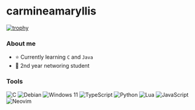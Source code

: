 # carmineamaryllis

[![trophy](https://github-profile-trophy.vercel.app/?username=carmineamaryllis&theme=monokai)](https://github.com/ryo-ma/github-profile-trophy)

### About me
- ⭐ Currently learning ``C`` and ``Java``
- 💉 2nd year networing student

### Tools
<!-- Language badges -->

![C](https://img.shields.io/badge/c-%2300599C.svg?style=for-the-badge&logo=c&logoColor=white&color=960018)
![Debian](https://img.shields.io/badge/Debian-D70A53?style=for-the-badge&logo=debian&logoColor=white&color=960018)
![Windows 11](https://img.shields.io/badge/Windows%2011-%230079d5.svg?style=for-the-badge&logo=Windows%2011&logoColor=white&color=960018)
![TypeScript](https://img.shields.io/badge/typescript-%23007ACC.svg?style=for-the-badge&logo=typescript&logoColor=white&color=960018)
![Python](https://img.shields.io/badge/python-3670A0?style=for-the-badge&logo=python&logoColor=white&color=960018)
![Lua](https://img.shields.io/badge/lua-%232C2D72.svg?style=for-the-badge&logo=lua&logoColor=white&color=960018)
![JavaScript](https://img.shields.io/badge/javascript-%23323330.svg?style=for-the-badge&logo=javascript&logoColor=white&color=960018)
![Neovim](https://img.shields.io/badge/NeoVim-%2357A143.svg?&style=for-the-badge&logo=neovim&logoColor=white&color=960018)

